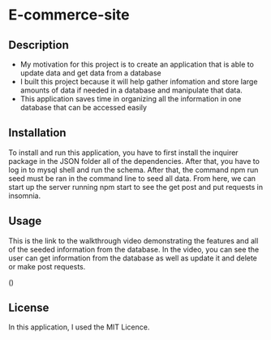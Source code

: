 # E-commerce-site

## Description

- My motivation for this project is to create an application that is able to update data and get data from a database
- I built this project because it will help gather infomation and store large amounts of data if needed in a database and manipulate that data.
- This application saves time in organizing all the information in one database that can be accessed easily

## Installation

To install and run this application, you have to first install the inquirer package in the JSON folder all of the dependencies. After that, you have to log in to mysql shell and run the schema. After that, the command npm run seed must be ran in the command line to seed all data. From here, we can start up the server running npm start to see the get post and put requests in insomnia. 

## Usage

This is the link to the walkthrough video demonstrating the features and all of the seeded information from the database. In the video, you can see the user can get information from the database as well as update it and delete or make post requests.

()

## License

In this application, I used the MIT Licence.
